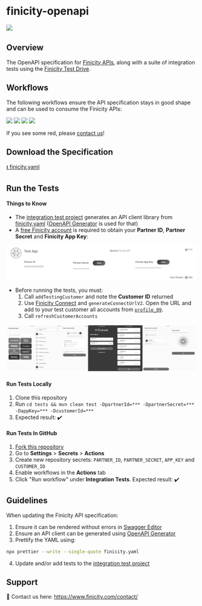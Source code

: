 # finicity-openapi
[![](https://prod-finweb-frontend.s3-us-west-2.amazonaws.com/wp-content/uploads/20210512010711/Finicity_mc-logo-400x162.png)](https://www.finicity.com/)

## Overview

The OpenAPI specification for [Finicity APIs](https://docs.finicity.com/), along with a suite of integration tests using the [Finicity Test Drive](https://signup.finicity.com/).

## Workflows

The following workflows ensure the API specification stays in good shape and can be used to consume the Finicity APIs:

[![](https://github.com/FY-Dev-Relations/finicity-openapi/actions/workflows/swagger-editor.yml/badge.svg)](https://github.com/FY-Dev-Relations/finicity-openapi/actions/workflows/swagger-editor.yml)
[![](https://github.com/FY-Dev-Relations/finicity-openapi/actions/workflows/openapi-generator.yml/badge.svg)](https://github.com/FY-Dev-Relations/finicity-openapi/actions/workflows/openapi-generator.yml)
[![](https://github.com/FY-Dev-Relations/finicity-openapi/actions/workflows/integration.yml/badge.svg)](https://github.com/FY-Dev-Relations/finicity-openapi/actions/workflows/integration.yml)
[![](https://github.com/FY-Dev-Relations/finicity-openapi/actions/workflows/prettier.yml/badge.svg)](https://github.com/FY-Dev-Relations/finicity-openapi/actions/workflows/prettier.yml)

If you see some red, please [contact us](https://www.finicity.com/contact/)!

## Download the Specification
[⭳ finicity.yaml](./finicity.yaml?raw=true)

## Run the Tests
#### Things to Know

* The [integration test project](./tests) generates an API client library from [finicity.yaml](./finicity.yaml) ([OpenAPI Generator](https://openapi-generator.tech/) is used for that)
* A [free Finicity account](https://signup.finicity.com/) is required to obtain your **Partner ID**, **Partner Secret** and **Finicity App Key**:

[![](./res/dashboard.png)](./res/dashboard.png?raw=true)

* Before running the tests, you must:
  1. Call `addTestingCustomer` and note the **Customer ID** returned
  2. Use [Finicity Connect](https://docs.finicity.com/) and `generateConnectUrlV2`. Open the URL and add to your test customer all accounts from [`profile_09`](https://docs.finicity.com/test-the-apis/#test-the-apis-3).
  3. Call `refreshCustomerAccounts`

[![](./res/connect-for-tests.png)](./res/connect-for-tests.png?raw=true)

#### Run Tests Locally

1. Clone this repository
2. Run `cd tests && mvn clean test -DpartnerId=*** -DpartnerSecret=*** -DappKey=*** -DcustomerId=***`
2. Expected result: :heavy_check_mark:

#### Run Tests In GitHub

1. [Fork this repository](https://github.com/FY-Dev-Relations/finicity-openapi/fork)
2. Go to **Settings** > **Secrets** > **Actions**
3. Create new repository secrets: `PARTNER_ID`, `PARTNER_SECRET`, `APP_KEY` and `CUSTOMER_ID`
4. Enable workflows in the **Actions** tab
5. Click "Run workflow" under **Integration Tests**. Expected result: :heavy_check_mark:

## Guidelines

When updating the Finicity API specification:
1. Ensure it can be rendered without errors in [Swagger Editor](https://editor.swagger.io/)
2. Ensure an API client can be generated using [OpenAPI Generator](https://openapi-generator.tech/)
3. Prettify the YAML using:
```sh
npx prettier --write --single-quote finicity.yaml
```
4. Update and/or add tests to the [integration test project](./tests)

## Support

:love_letter: Contact us here: https://www.finicity.com/contact/
